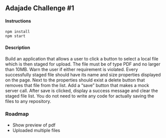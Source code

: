 ## Adajade Challenge #1

#### Instructions

```sh
npm install
npm start
```

#### Description

Build an application that allows a user to click a button to select a local file which is then staged for upload. The file must be of type PDF and no larger than 10MB. Warn the user if either requirement is violated. Every successfully staged file should have its name and size properties displayed on the page. Next to the properties should exist a delete button that removes that file from the list.
Add a “save” button that makes a mock server call. After save is clicked, display a success message and clear the staged file list. You do not need to write any code for actually saving the files to any repository.

### Roadmap

- Show preview of pdf
- Uploaded multiple files
